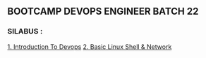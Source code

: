 ## BOOTCAMP DEVOPS ENGINEER BATCH 22 

### SILABUS : 
 [1. Introduction To Devops](https://github.com/ngurahgdewisnugk/devops22-dumbways-ngurahgedewisnugk/tree/27a72f1fda1206f78f9035a8204908f2f6ddeed3/stage-1/day1)
 [2. Basic Linux Shell & Network](https://github.com/ngurahgdewisnugk/devops22-dumbways-ngurahgedewisnugk/tree/99a92486f45ef1e07aabfb1a32e7a87ad58e95da/stage-1/day2)
